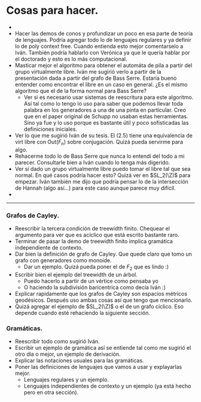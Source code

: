 # Cosas para hacer.

* 
* Hacer las demos de conos y profundizar un poco en esa parte de teoría de lenguajes. Podría agregar todo lo de lenguajes regulares y ya definir lo de poly context free. Cuando entienda esto mejor comentarselo a Iván. También podría hablarlo con Verónica ya que le quería hablar por el doctorado y esto es lo más computacional.
* Masticar mejor el algoritmo para obtener el automáta de pila a partir del grupo virtualmente libre. Iván me sugirió verlo a partir de la presentación dada a partir del grafo de Bass Serre. Estaría bueno entender como encontrar el libre en un caso en general. ¿Es el mismo algoritmo que el de la forma normal para Bass Serre?
  * Ver si es necesario usar sistemas de reescritura para este algoritmo. Así tal como lo tengo lo uso para saber que podemos llevar toda palabra en los generadores a una de una pinta en particular. Creo que en el paper original de Schupp no usaban estas herramientas. Sino ya fue y lo uso porque es bastante útil y poco sofisticadas las definiciones iniciales.
* Ver lo que me sugirió Iván de su tesis. El (2.5) tiene una equivalencia de virt libre con Out($F_n$) sobre conjugación. Quizá pueda servirme para algo.
* Rehacerme todo lo de Bass Serre que nunca lo entendí del todo a mi parecer. Consultarle bien a Iván cuando lo tenga más digerido.
* Ver si dado un grupo virtualmente libre puedo tomar el libre tal que sea normal. En qué casos podría hacer esto? Quizá ver en $SL_2(\Z)$ para empezar. Iván también me dijo que podría pensar lo de la intersección de Hannah (algo así...) para este caso aunque parece muy difícil.
* 

---

### Grafos de Cayley.

* Reescribir la tercera condición de treewidth finito. Chequear el argumento para ver que es acíclico que está escrito bastante raro.
* Terminar de pasar la demo de treewidth finito implica gramática independiente de contexto.
* Dar bien la definición de grafo de Cayley. Que quede claro que tomo un grafo con generadores como monoide.
  * Dar un ejemplo. Quizá pueda poner el de $F_2$ que es lindo :)
* Escribir bien el ejemplo del treewidth de un árbol.
  * Puedo hacerlo a partir de un vértice como pensaba yo 
  * O haciendo la subdivisión baricentrica como decía Iván :)
* Explicar rapidamente que los grafos de Cayley son espacios métricos geodésicos. Después uso ambas cosas así que tengo que mencionarlo.
* Quizá agregar el ejemplo de $SL_2(\Z)$ o el de un grafo cíclico. Eso depende cuando esté rehaciendo la siguiente sección. 

### Gramáticas.

* Reescribir todo como sugirió Iván.
* Escribir un ejemplo de gramática así se entiende tal como me sugirió el otro día o mejor, un ejemplo de derivación.
* Explicar las notaciones usuales para las gramáticas.
* Poner las definiciones de lenguajes que vamos a usar y explayarlas mejor. 
  * Lenguajes regulares y un ejemplo.
  * Lenguajes independientes de contexto y un ejemplo (ya está hecho pero en otra sección).
